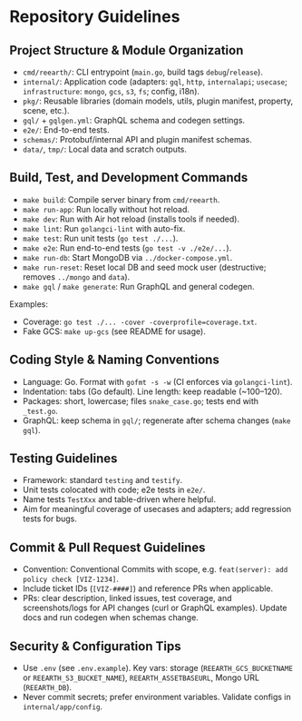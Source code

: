 # Repository Guidelines

## Project Structure & Module Organization
- `cmd/reearth/`: CLI entrypoint (`main.go`, build tags `debug`/`release`).
- `internal/`: Application code (adapters: `gql`, `http`, `internalapi`; `usecase`; `infrastructure`: `mongo`, `gcs`, `s3`, `fs`; config, i18n).
- `pkg/`: Reusable libraries (domain models, utils, plugin manifest, property, scene, etc.).
- `gql/` + `gqlgen.yml`: GraphQL schema and codegen settings.
- `e2e/`: End-to-end tests.
- `schemas/`: Protobuf/internal API and plugin manifest schemas.
- `data/`, `tmp/`: Local data and scratch outputs.

## Build, Test, and Development Commands
- `make build`: Compile server binary from `cmd/reearth`.
- `make run-app`: Run locally without hot reload.
- `make dev`: Run with Air hot reload (installs tools if needed).
- `make lint`: Run `golangci-lint` with auto-fix.
- `make test`: Run unit tests (`go test ./...`).
- `make e2e`: Run end-to-end tests (`go test -v ./e2e/...`).
- `make run-db`: Start MongoDB via `../docker-compose.yml`.
- `make run-reset`: Reset local DB and seed mock user (destructive; removes `../mongo` and `data`).
- `make gql` / `make generate`: Run GraphQL and general codegen.

Examples:
- Coverage: `go test ./... -cover -coverprofile=coverage.txt`.
- Fake GCS: `make up-gcs` (see README for usage).

## Coding Style & Naming Conventions
- Language: Go. Format with `gofmt -s -w` (CI enforces via `golangci-lint`).
- Indentation: tabs (Go default). Line length: keep readable (~100–120).
- Packages: short, lowercase; files `snake_case.go`; tests end with `_test.go`.
- GraphQL: keep schema in `gql/`; regenerate after schema changes (`make gql`).

## Testing Guidelines
- Framework: standard `testing` and `testify`.
- Unit tests colocated with code; e2e tests in `e2e/`.
- Name tests `TestXxx` and table-driven where helpful.
- Aim for meaningful coverage of usecases and adapters; add regression tests for bugs.

## Commit & Pull Request Guidelines
- Convention: Conventional Commits with scope, e.g. `feat(server): add policy check [VIZ-1234]`.
- Include ticket IDs (`[VIZ-####]`) and reference PRs when applicable.
- PRs: clear description, linked issues, test coverage, and screenshots/logs for API changes (curl or GraphQL examples). Update docs and run codegen when schemas change.

## Security & Configuration Tips
- Use `.env` (see `.env.example`). Key vars: storage (`REEARTH_GCS_BUCKETNAME` or `REEARTH_S3_BUCKET_NAME`), `REEARTH_ASSETBASEURL`, Mongo URL (`REEARTH_DB`).
- Never commit secrets; prefer environment variables. Validate configs in `internal/app/config`.
